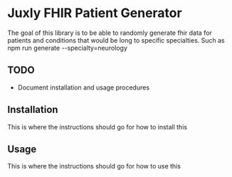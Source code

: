 # Juxly FHIR Patient Generator

The goal of this library is to be able to randomly generate fhir data for
patients and conditions that would be long to specific specialties. Such as npm
run generate --specialty=neurology

## TODO

* Document installation and usage procedures

## Installation

This is where the instructions should go for how to install this

## Usage

This is where the instructions should go for how to use this
